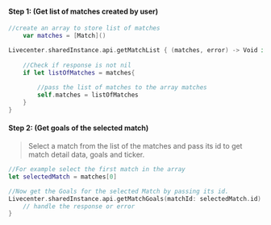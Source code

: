 
#### Step 1: (Get list of matches created by user)
```swift
//create an array to store list of matches
    var matches = [Match]()

Livecenter.sharedInstance.api.getMatchList { (matches, error) -> Void in
    
    //Check if response is not nil
    if let listOfMatches = matches{
    	
    	//pass the list of matches to the array matches
        self.matches = listOfMatches
    }
}
```

#### Step 2: (Get goals of the selected match)
> Select a match from the list of the matches and pass its id to get match detail data, goals and ticker.

```swift
//For example select the first match in the array 
let selectedMatch = matches[0]

//Now get the Goals for the selected Match by passing its id.
Livecenter.sharedInstance.api.getMatchGoals(matchId: selectedMatch.id) { (goals, error) -> Void in
    // handle the response or error
}
```
